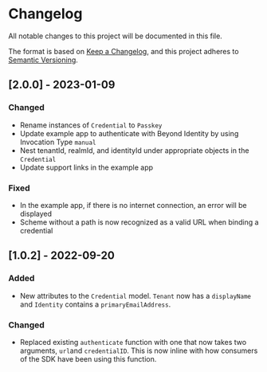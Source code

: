 # Changelog
All notable changes to this project will be documented in this file.

The format is based on [Keep a Changelog](https://keepachangelog.com/en/1.0.0/),
and this project adheres to [Semantic Versioning](https://semver.org/spec/v2.0.0.html).

## [2.0.0] - 2023-01-09
### Changed
- Rename instances of `Credential` to `Passkey`
- Update example app to authenticate with Beyond Identity by using Invocation Type `manual`
- Nest tenantId, realmId, and identityId under appropriate objects in the `Credential`
- Update support links in the example app

### Fixed
- In the example app, if there is no internet connection, an error will be displayed
- Scheme without a path is now recognized as a valid URL when binding a credential

## [1.0.2] - 2022-09-20
### Added
- New attributes to the `Credential` model. `Tenant` now has a `displayName` and `Identity` contains a `primaryEmailAddress`.
### Changed
- Replaced existing `authenticate` function with one that now takes two arguments, `url`and `credentialID`. This is now inline with how consumers of the SDK have been using this function.

